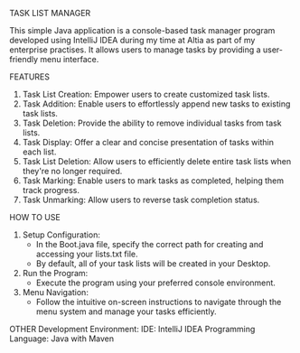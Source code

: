 TASK LIST MANAGER

This simple Java application is a console-based task manager program developed using IntelliJ IDEA during my time at Altia as part of my enterprise practises. 
It allows users to manage tasks by providing a user-friendly menu interface.

FEATURES
1. Task List Creation: Empower users to create customized task lists.
2. Task Addition: Enable users to effortlessly append new tasks to existing task lists.
3. Task Deletion: Provide the ability to remove individual tasks from task lists.
4. Task Display: Offer a clear and concise presentation of tasks within each list.
5. Task List Deletion: Allow users to efficiently delete entire task lists when they're no longer required.
6. Task Marking: Enable users to mark tasks as completed, helping them track progress.
7. Task Unmarking: Allow users to reverse task completion status.

HOW TO USE
1. Setup Configuration:
   - In the Boot.java file, specify the correct path for creating and accessing your lists.txt file.
   - By default, all of your task lists will be created in your Desktop. 
2. Run the Program:
   - Execute the program using your preferred console environment.
3. Menu Navigation:
   - Follow the intuitive on-screen instructions to navigate through the menu system and manage your tasks efficiently.

OTHER
Development Environment:
IDE: IntelliJ IDEA
Programming Language: Java with Maven
